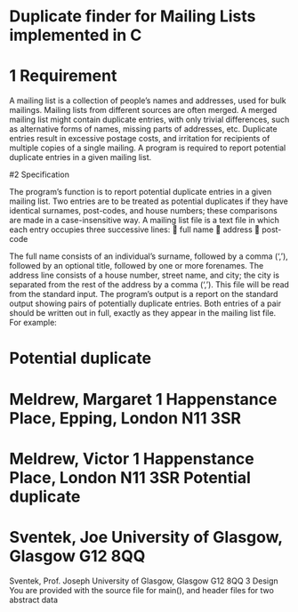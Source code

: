 # Duplicate finder for Mailing Lists implemented in C


# 1 Requirement
A mailing list is a collection of people’s names and addresses, used for bulk mailings. Mailing lists from
different sources are often merged. A merged mailing list might contain duplicate entries, with only trivial
differences, such as alternative forms of names, missing parts of addresses, etc. Duplicate entries result in
excessive postage costs, and irritation for recipients of multiple copies of a single mailing. A program is
required to report potential duplicate entries in a given mailing list.

#2 Specification

The program’s function is to report potential duplicate entries in a given mailing list. Two entries are to be
treated as potential duplicates if they have identical surnames, post-codes, and house numbers; these
comparisons are made in a case-insensitive way.
A mailing list file is a text file in which each entry occupies three successive lines:
 full name
 address
 post-code

The full name consists of an individual’s surname, followed by a comma (‘,’), followed by an optional title,
followed by one or more forenames. The address line consists of a house number, street name, and city; the
city is separated from the rest of the address by a comma (‘,’). This file will be read from the standard input.
The program’s output is a report on the standard output showing pairs of potentially duplicate entries. Both
entries of a pair should be written out in full, exactly as they appear in the mailing list file. For example:



Potential duplicate
===================
Meldrew, Margaret
1 Happenstance Place, Epping, London
N11 3SR
==========
Meldrew, Victor
1 Happenstance Place, London
N11 3SR
Potential duplicate
===================
Sventek, Joe
University of Glasgow, Glasgow
G12 8QQ
==========
Sventek, Prof. Joseph
University of Glasgow, Glasgow
G12 8QQ
3 Design
You are provided with the source file for main(), and header files for two abstract data 
